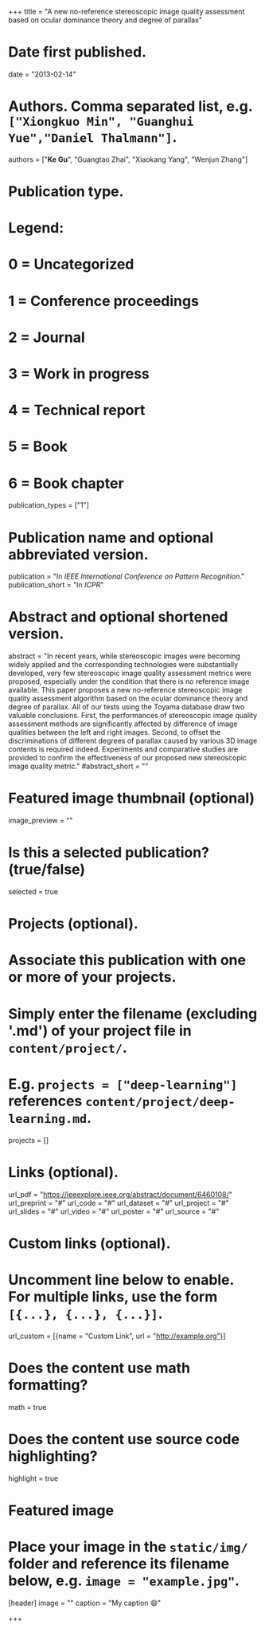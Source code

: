 +++
title = "A new no-reference stereoscopic image quality assessment based on ocular dominance theory and degree of parallax"

# Date first published.
date = "2013-02-14"

# Authors. Comma separated list, e.g. `["Xiongkuo Min", "Guanghui Yue","Daniel Thalmann"]`.
authors = ["**Ke Gu**", "Guangtao Zhai", "Xiaokang Yang", "Wenjun Zhang"]
# Publication type.
# Legend:
# 0 = Uncategorized
# 1 = Conference proceedings
# 2 = Journal
# 3 = Work in progress
# 4 = Technical report
# 5 = Book
# 6 = Book chapter
publication_types = ["1"]

# Publication name and optional abbreviated version.
publication = "In *IEEE International Conference on Pattern Recognition*."
publication_short = "In *ICPR*"

# Abstract and optional shortened version.
abstract = "In recent years, while stereoscopic images were becoming widely applied and the corresponding technologies were substantially developed, very few stereoscopic image quality assessment metrics were proposed, especially under the condition that there is no reference image available. This paper proposes a new no-reference stereoscopic image quality assessment algorithm based on the ocular dominance theory and degree of parallax. All of our tests using the Toyama database draw two valuable conclusions. First, the performances of stereoscopic image quality assessment methods are significantly affected by difference of image qualities between the left and right images. Second, to offset the discriminations of different degrees of parallax caused by various 3D image contents is required indeed. Experiments and comparative studies are provided to confirm the effectiveness of our proposed new stereoscopic image quality metric."
#abstract_short = ""

# Featured image thumbnail (optional)
image_preview = ""

# Is this a selected publication? (true/false)
selected = true

# Projects (optional).
#   Associate this publication with one or more of your projects.
#   Simply enter the filename (excluding '.md') of your project file in `content/project/`.
#   E.g. `projects = ["deep-learning"]` references `content/project/deep-learning.md`.
projects = []

# Links (optional).
url_pdf = "https://ieeexplore.ieee.org/abstract/document/6460108/"
url_preprint = "#"
url_code = "#"
url_dataset = "#"
url_project = "#"
url_slides = "#"
url_video = "#"
url_poster = "#"
url_source = "#"

# Custom links (optional).
#   Uncomment line below to enable. For multiple links, use the form `[{...}, {...}, {...}]`.
 url_custom = [{name = "Custom Link", url = "http://example.org"}]

# Does the content use math formatting?
math = true

# Does the content use source code highlighting?
highlight = true

# Featured image
# Place your image in the `static/img/` folder and reference its filename below, e.g. `image = "example.jpg"`.
[header]
image = ""
caption = "My caption 😄"

+++
